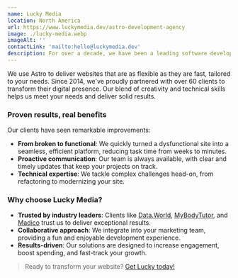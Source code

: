 ```yaml
---
name: Lucky Media
location: North America
url: https://www.luckymedia.dev/astro-development-agency
image: ./lucky-media.webp
imageAlt: ''
contactLink: 'mailto:hello@luckymedia.dev'
description: For over a decade, we have been a leading software development agency. We deliver bespoke software solutions that transform businesses. Our experience spans across startups to enterprises, demonstrating our flexibility and commitment to delivering high-quality code. Get Lucky now, the ideal choice for Astro development.
---
```


We use Astro to deliver websites that are as flexible as they are fast, tailored to your needs. Since 2014, we've proudly partnered with over 60 clients to transform their digital presence. Our blend of creativity and technical skills helps us meet your needs and deliver solid results.

### Proven results, real benefits

Our clients have seen remarkable improvements:

- **From broken to functional**: We quickly turned a dysfunctional site into a seamless, efficient platform, reducing task time from weeks to minutes.
- **Proactive communication**: Our team is always available, with clear and timely updates that keep your projects on track.
- **Technical expertise**: We tackle complex challenges head-on, from refactoring to modernizing your site.

### Why choose Lucky Media?

- **Trusted by industry leaders**: Clients like [Data.World](https://data.world/), [MyBodyTutor](https://www.mybodytutor.com/), and [Madico](https://madico.com/) trust us to deliver exceptional results.
- **Collaborative approach**: We integrate into your marketing team, providing a fun and enjoyable development experience.
- **Results-driven**: Our solutions are designed to increase engagement, boost spending, and fast-track your growth.

> Ready to transform your website? [Get Lucky today!](https://www.luckymedia.dev/contact)

